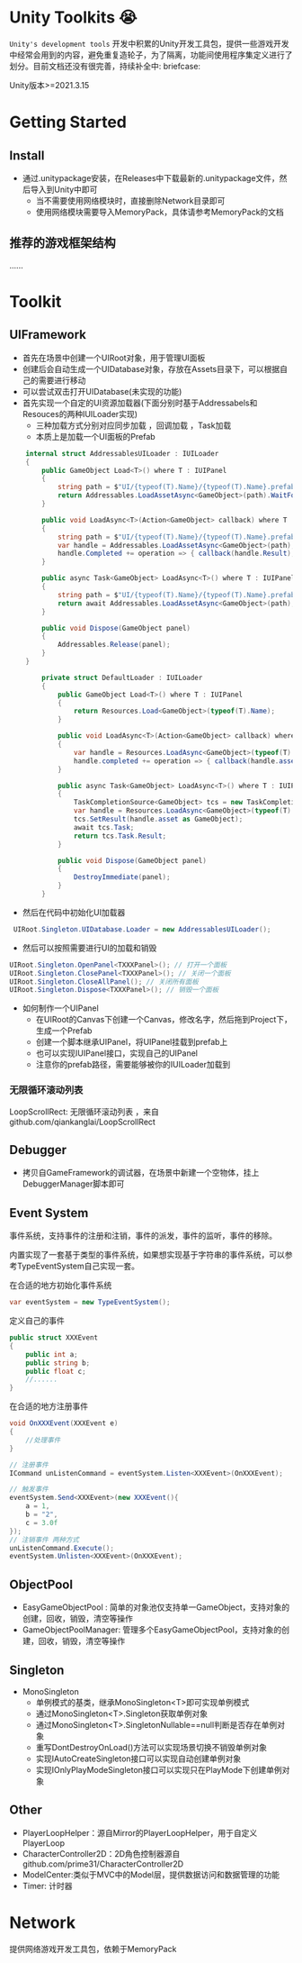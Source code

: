 # Unity Toolkits :sob:

`Unity's development tools`
开发中积累的Unity开发工具包，提供一些游戏开发中经常会用到的内容，避免重复造轮子，为了隔离，功能间使用程序集定义进行了划分。目前文档还没有很完善，持续补全中:
briefcase:

Unity版本>=2021.3.15

# Getting Started

## Install

[//]: # (- 通过Unity Package Manager安装)

- 通过.unitypackage安装，在Releases中下载最新的.unitypackage文件，然后导入到Unity中即可
  - 当不需要使用网络模块时，直接删除Network目录即可
  - 使用网络模块需要导入MemoryPack，具体请参考MemoryPack的文档

## 推荐的游戏框架结构
......

# Toolkit

## UIFramework

- 首先在场景中创建一个UIRoot对象，用于管理UI面板
- 创建后会自动生成一个UIDatabase对象，存放在Assets目录下，可以根据自己的需要进行移动
- 可以尝试双击打开UIDatabase(未实现的功能)
- 首先实现一个自定的UI资源加载器(下面分别时基于Addressabels和Resouces的两种IUILoader实现)
    - 三种加载方式分别对应同步加载 ，回调加载 ，Task加载
    - 本质上是加载一个UI面板的Prefab

```csharp
    internal struct AddressablesUILoader : IUILoader
    {
        public GameObject Load<T>() where T : IUIPanel
        {
            string path = $"UI/{typeof(T).Name}/{typeof(T).Name}.prefab";
            return Addressables.LoadAssetAsync<GameObject>(path).WaitForCompletion();
        }

        public void LoadAsync<T>(Action<GameObject> callback) where T : IUIPanel
        {
            string path = $"UI/{typeof(T).Name}/{typeof(T).Name}.prefab";
            var handle = Addressables.LoadAssetAsync<GameObject>(path);
            handle.Completed += operation => { callback(handle.Result); };
        }

        public async Task<GameObject> LoadAsync<T>() where T : IUIPanel
        {
            string path = $"UI/{typeof(T).Name}/{typeof(T).Name}.prefab";
            return await Addressables.LoadAssetAsync<GameObject>(path);
        }

        public void Dispose(GameObject panel)
        {
            Addressables.Release(panel);
        }
    }
```

```csharp
        private struct DefaultLoader : IUILoader
        {
            public GameObject Load<T>() where T : IUIPanel
            {
                return Resources.Load<GameObject>(typeof(T).Name);
            }

            public void LoadAsync<T>(Action<GameObject> callback) where T : IUIPanel
            {
                var handle = Resources.LoadAsync<GameObject>(typeof(T).Name);
                handle.completed += operation => { callback(handle.asset as GameObject); };
            }

            public async Task<GameObject> LoadAsync<T>() where T : IUIPanel
            {
                TaskCompletionSource<GameObject> tcs = new TaskCompletionSource<GameObject>();
                var handle = Resources.LoadAsync<GameObject>(typeof(T).Name);
                tcs.SetResult(handle.asset as GameObject);
                await tcs.Task;
                return tcs.Task.Result;
            }

            public void Dispose(GameObject panel)
            {
                DestroyImmediate(panel);
            }
        }
```

- 然后在代码中初始化UI加载器

```csharp
 UIRoot.Singleton.UIDatabase.Loader = new AddressablesUILoader();
```

- 然后可以按照需要进行UI的加载和销毁

```csharp
UIRoot.Singleton.OpenPanel<TXXXPanel>(); // 打开一个面板
UIRoot.Singleton.ClosePanel<TXXXPanel>(); // 关闭一个面板
UIRoot.Singleton.CloseAllPanel(); // 关闭所有面板
UIRoot.Singleton.Dispose<TXXXPanel>(); // 销毁一个面板
```

- 如何制作一个UIPanel
    - 在UIRoot的Canvas下创建一个Canvas，修改名字，然后拖到Project下，生成一个Prefab
    - 创建一个脚本继承UIPanel，将UIPanel挂载到prefab上
    - 也可以实现IUIPanel接口，实现自己的UIPanel
    - 注意你的prefab路径，需要能够被你的IUILoader加载到

### 无限循环滚动列表

LoopScrollRect: 无限循环滚动列表 ，来自github.com/qiankanglai/LoopScrollRect

## Debugger

- 拷贝自GameFramework的调试器，在场景中新建一个空物体，挂上DebuggerManager脚本即可

## Event System

事件系统，支持事件的注册和注销，事件的派发，事件的监听，事件的移除。

内置实现了一套基于类型的事件系统，如果想实现基于字符串的事件系统，可以参考TypeEventSystem自己实现一套。

在合适的地方初始化事件系统

```csharp
var eventSystem = new TypeEventSystem();
```

定义自己的事件

```csharp
public struct XXXEvent
{
    public int a;
    public string b;
    public float c;
    //......
}
```

在合适的地方注册事件

```csharp
void OnXXXEvent(XXXEvent e)
{
    //处理事件
}

// 注册事件
ICommand unListenCommand = eventSystem.Listen<XXXEvent>(OnXXXEvent);

// 触发事件
eventSystem.Send<XXXEvent>(new XXXEvent(){
    a = 1,
    b = "2",
    c = 3.0f
});
// 注销事件 两种方式
unListenCommand.Execute();
eventSystem.Unlisten<XXXEvent>(OnXXXEvent);
```

## ObjectPool

- EasyGameObjectPool : 简单的对象池仅支持单一GameObject，支持对象的创建，回收，销毁，清空等操作
- GameObjectPoolManager: 管理多个EasyGameObjectPool，支持对象的创建，回收，销毁，清空等操作

## Singleton

- MonoSingleton
    - 单例模式的基类，继承MonoSingleton\<T>即可实现单例模式
    - 通过MonoSingleton\<T>.Singleton获取单例对象
    - 通过MonoSingleton\<T>.SingletonNullable==null判断是否存在单例对象
    - 重写DontDestroyOnLoad()方法可以实现场景切换不销毁单例对象
    - 实现IAutoCreateSingleton接口可以实现自动创建单例对象
    - 实现IOnlyPlayModeSingleton接口可以实现只在PlayMode下创建单例对象

## Other

- PlayerLoopHelper：源自Mirror的PlayerLoopHelper，用于自定义PlayerLoop
- CharacterController2D：2D角色控制器源自github.com/prime31/CharacterController2D
- ModelCenter:类似于MVC中的Model层，提供数据访问和数据管理的功能
- Timer: 计时器

# Network

提供网络游戏开发工具包，依赖于MemoryPack

